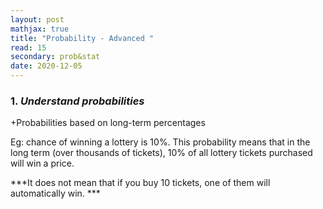 ```yaml
---
layout: post
mathjax: true
title: "Probability - Advanced "
read: 15
secondary: prob&stat
date: 2020-12-05
---
```


### 1. *Understand probabilities*

+Probabilities based on long-term percentages

Eg: chance of winning a lottery is 10%. This probability means that in the long term (over thousands of tickets), 10% of all lottery tickets purchased will win a price. 

***It does not mean that if you buy 10 tickets, one of them will automatically win. ***


